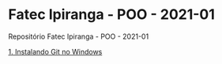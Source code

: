 # Fatec Ipiranga - POO - 2021-01
Repositório Fatec Ipiranga - POO - 2021-01

<a href="https://www.youtube.com/watch?v=YVPRhRyFrZY&list=PLNuUvBZGBA8kMTSPMmmNiRm2z0gRxXxox&index=8" target="_blank">1. Instalando Git no Windows</a>
